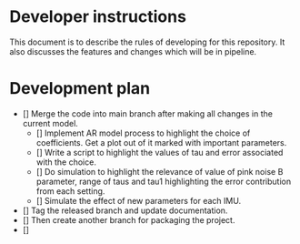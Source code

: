 # Developer instructions

This document is to describe the rules of developing for this repository.
It also discusses the features and changes which will be in pipeline.

# Development plan
- [] Merge the code into main branch after making all changes in the current
    model.
    - [] Implement AR model process to highlight the choice of coefficients. Get
        a plot out of it marked with important parameters.
    - [] Write a script to highlight the values of tau and error associated with
        the choice.
    - [] Do simulation to highlight the relevance of value of pink noise
        B parameter, range of taus and tau1 highlighting the error
        contribution from each setting.
    - [] Simulate the effect of new parameters for each IMU.
- [] Tag the released branch and update documentation.
- [] Then create another branch for packaging the project.
- []
